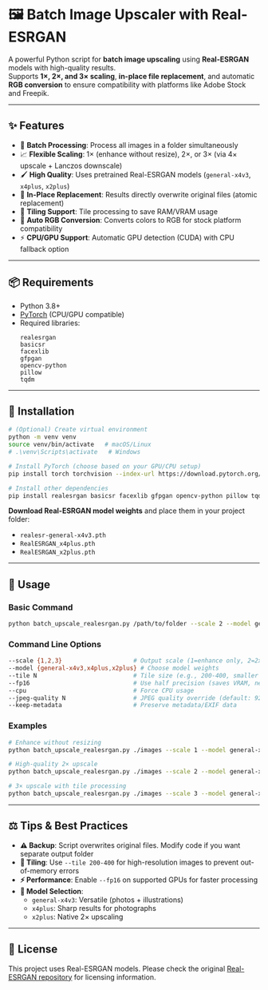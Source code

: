 # 🖼️ Batch Image Upscaler with Real-ESRGAN

A powerful Python script for **batch image upscaling** using **Real-ESRGAN** models with high-quality results.  
Supports **1×, 2×, and 3× scaling**, **in-place file replacement**, and automatic **RGB conversion** to ensure compatibility with platforms like Adobe Stock and Freepik.

---

## ✨ Features
- 🔄 **Batch Processing**: Process all images in a folder simultaneously
- 📈 **Flexible Scaling**: 1× (enhance without resize), 2×, or 3× (via 4× upscale + Lanczos downscale)
- 🖌️ **High Quality**: Uses pretrained Real-ESRGAN models (`general-x4v3`, `x4plus`, `x2plus`)
- 🔧 **In-Place Replacement**: Results directly overwrite original files (atomic replacement)
- 🧩 **Tiling Support**: Tile processing to save RAM/VRAM usage
- 🎨 **Auto RGB Conversion**: Converts colors to RGB for stock platform compatibility
- ⚡ **CPU/GPU Support**: Automatic GPU detection (CUDA) with CPU fallback option

---

## 📦 Requirements
- Python 3.8+
- [PyTorch](https://pytorch.org/get-started/locally/) (CPU/GPU compatible)
- Required libraries:
    ```
    realesrgan
    basicsr
    facexlib
    gfpgan
    opencv-python
    pillow
    tqdm
    ```

---

## 🔧 Installation

```bash
# (Optional) Create virtual environment
python -m venv venv
source venv/bin/activate   # macOS/Linux
# .\venv\Scripts\activate   # Windows

# Install PyTorch (choose based on your GPU/CPU setup)
pip install torch torchvision --index-url https://download.pytorch.org/whl/cpu

# Install other dependencies
pip install realesrgan basicsr facexlib gfpgan opencv-python pillow tqdm
```

**Download Real-ESRGAN model weights** and place them in your project folder:
- `realesr-general-x4v3.pth`
- `RealESRGAN_x4plus.pth`
- `RealESRGAN_x2plus.pth`

---

## 🚀 Usage

### Basic Command
```bash
python batch_upscale_realesrgan.py /path/to/folder --scale 2 --model general-x4v3
```

### Command Line Options
```bash
--scale {1,2,3}                    # Output scale (1=enhance only, 2=2x, 3=3x)
--model {general-x4v3,x4plus,x2plus} # Choose model weights
--tile N                           # Tile size (e.g., 200-400, smaller = less RAM)
--fp16                             # Use half precision (saves VRAM, needs GPU support)
--cpu                              # Force CPU usage
--jpeg-quality N                   # JPEG quality override (default: 92)
--keep-metadata                    # Preserve metadata/EXIF data
```

### Examples
```bash
# Enhance without resizing
python batch_upscale_realesrgan.py ./images --scale 1 --model general-x4v3

# High-quality 2× upscale
python batch_upscale_realesrgan.py ./images --scale 2 --model general-x4v3

# 3× upscale with tile processing
python batch_upscale_realesrgan.py ./images --scale 3 --model general-x4v3 --tile 300
```

---

## ⚖️ Tips & Best Practices

- **⚠️ Backup**: Script overwrites original files. Modify code if you want separate output folder
- **🧩 Tiling**: Use `--tile 200-400` for high-resolution images to prevent out-of-memory errors
- **⚡ Performance**: Enable `--fp16` on supported GPUs for faster processing
- **🎯 Model Selection**:
    - `general-x4v3`: Versatile (photos + illustrations)
    - `x4plus`: Sharp results for photographs
    - `x2plus`: Native 2× upscaling

---

## 📄 License
This project uses Real-ESRGAN models. Please check the original [Real-ESRGAN repository](https://github.com/xinntao/Real-ESRGAN) for licensing information.
